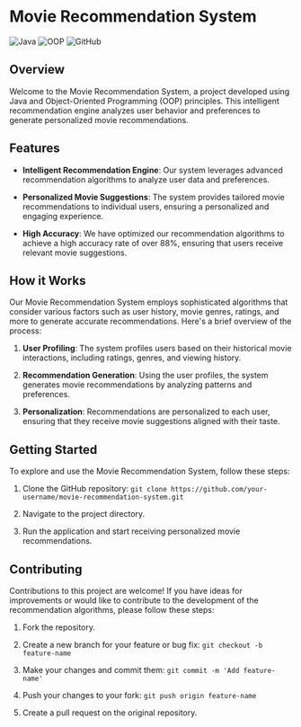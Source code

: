 # Movie Recommendation System

![Java](https://img.shields.io/badge/Java-Programming-orange)
![OOP](https://img.shields.io/badge/OOP-Principles-blue)
![GitHub](https://img.shields.io/badge/GitHub-Repository-green)

## Overview

Welcome to the Movie Recommendation System, a project developed using Java and Object-Oriented Programming (OOP) principles. This intelligent recommendation engine analyzes user behavior and preferences to generate personalized movie recommendations.

## Features

- **Intelligent Recommendation Engine**: Our system leverages advanced recommendation algorithms to analyze user data and preferences.

- **Personalized Movie Suggestions**: The system provides tailored movie recommendations to individual users, ensuring a personalized and engaging experience.

- **High Accuracy**: We have optimized our recommendation algorithms to achieve a high accuracy rate of over 88%, ensuring that users receive relevant movie suggestions.

## How it Works

Our Movie Recommendation System employs sophisticated algorithms that consider various factors such as user history, movie genres, ratings, and more to generate accurate recommendations. Here's a brief overview of the process:

1. **User Profiling**: The system profiles users based on their historical movie interactions, including ratings, genres, and viewing history.

2. **Recommendation Generation**: Using the user profiles, the system generates movie recommendations by analyzing patterns and preferences.

3. **Personalization**: Recommendations are personalized to each user, ensuring that they receive movie suggestions aligned with their taste.

## Getting Started

To explore and use the Movie Recommendation System, follow these steps:

1. Clone the GitHub repository: `git clone https://github.com/your-username/movie-recommendation-system.git`

2. Navigate to the project directory.

3. Run the application and start receiving personalized movie recommendations.

## Contributing

Contributions to this project are welcome! If you have ideas for improvements or would like to contribute to the development of the recommendation algorithms, please follow these steps:

1. Fork the repository.

2. Create a new branch for your feature or bug fix: `git checkout -b feature-name`

3. Make your changes and commit them: `git commit -m 'Add feature-name'`

4. Push your changes to your fork: `git push origin feature-name`

5. Create a pull request on the original repository.

